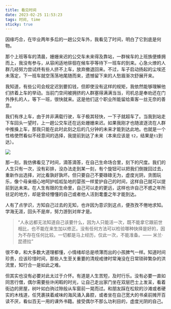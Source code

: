 ```yaml
---
title: 看见时间
date: 2023-02-25 11:53:23
tags: 时间, time
sticky: true
---
```


因缘巧合，在毕业两年多后的一趟公交车外，我看见了时间，明白了它到底是何物。

那个上班等车的清晨，姗姗来迟的公交车未来得及靠站，一群候车的上班族便蜂拥而上，我没有参与，从容闲适地徘徊在候车亭等待下一班车的到来。心急火燎的人群几经努力尝试终有些人挤不上车，放弃撤退回来。不过，车子启动扬起的尘埃还未落定，下一班车就空荡荡地尾随而来，遗憾留下来的人愁眉渐次舒展开来。

我知道，有些公司会规定迟到要扣钱，但即使没有这样的规矩，我依然能够理解他们挤着上车的举动。当前门空间被拥挤的人群塞得满满当当，司机总是奉劝还在门外挣扎的人，等下一班，很快就来。这是他们这个职业所能留给乘客一丝无奈的善意。

我们有序上车，由于并非满载行驶，车子极其轻快，一下子就超车了。当我到站走下车回头一望时，上一趟公交车还在远处姗姗来迟。如果我刚才也随波逐流在人群中推搡上车，那我只能在此时此刻之后的几分钟的未来才能到达此地。也就是一个性格使然看似不经意间的选择，我提前到达了未来（本来应该是 `t2`，结果是`t1`到达）。

![](https://s3.bmp.ovh/imgs/2023/02/25/14b5f2ba338fbc0d.png)

那一刻，我仿佛看见了时间，滴答滴答，在自己生命场合里，刻下的尺度。我们的人生只有一次，没有彩排，没办法走到某一刻，有个旋钮可以把我们倒拨回过去，重新作出选择，对比看孰好孰坏。但只要自己不要碌碌无为，虚度光阴，贪图玩乐，像个母亲细心地呵护呱呱坠地的婴孩一样爱护自己的时间，这样自己就可以提前到达未来。在人生有限的生命里，自己可以走的更远，这样也许自己不惑之年所驻足的地方，却是曾经懵懂的自己或者他人活到耄耋之年才能到达。

人有了点学识，方知自己过去的无知，也许因为意识到这点，便孜孜不倦地求知。学海无涯，回头不是岸，努力游到对岸才是。

> “人永远都无法知道自己该要什么，因为人只能活一次，既不能拿它跟前世相比，也不能在来生加以修正。没有任何方法可以检验哪种抉择是好的，因为不存在任何比较。一切都是马上经历，仅此一次，不能准备。—— 米兰·昆德拉”

很不幸，和大多数大道理都懂，小情绪却总是喷薄而出的小孩脾气一样。知道时间珍贵，应该珍惜时间，那些人生至关重要的清规戒律时常淹没在日常琐碎繁杂的洪流里，知行合一是如此之难。

但其实也没有必要对此太过于介怀。有道是人生苦短，及时行乐。没有必要一直如同苦行僧，偶尔需要些许闲暇的时光，让自己走出家门坐在双层巴士上发呆，看着街边的房屋，树叶如白驹过隙般从车窗前一晃而过。和朋友踩在松软的沙滩或者硬实的木栈道，任凭裹挟着咸味的海风涌入鼻腔，或者坐在自己宽大的书桌前摊开百读不厌，看似百无一用的课外书籍。接受偶尔不那么功利目的，虚度光阴的自己。

